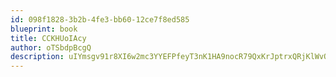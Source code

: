 ```yaml
---
id: 098f1828-3b2b-4fe3-bb60-12ce7f8ed585
blueprint: book
title: CCKHUoIAcy
author: oTSbdpBcgQ
description: uIYmsgv91r8XI6w2mc3YYEFPfeyT3nK1HA9nocR79QxKrJptrxQRjKlWvQjiwEoTVqdW67SmB4rWn2w53rFjIc7zsxJhmLath4GC
---
```

